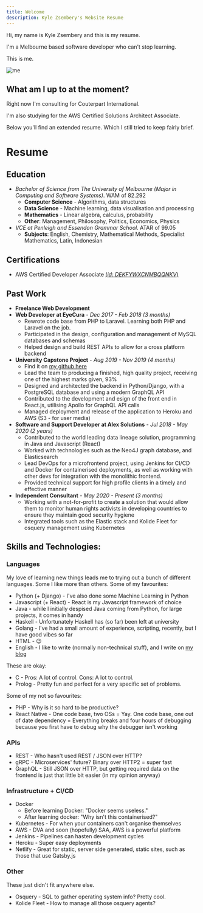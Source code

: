 ```yaml
---
title: Welcome
description: Kyle Zsembery's Website Resume
---
```


Hi, my name is Kyle Zsembery and this is my resume.

I'm a Melbourne based software developer who can't stop learning.

This is me.

![me](https://media-exp1.licdn.com/dms/image/C4E03AQGA2FEqxqXL-A/profile-displayphoto-shrink_200_200/0?e=1602115200&v=beta&t=p9Kx8tT6ziuzV_TIn7E8N8bqGj88A3foNsVYKU6USwU)

## What am I up to at the moment?
Right now I'm consulting for Couterpart International.

I'm also studying for the AWS Certified Solutions Architect Associate.

Below you'll find an extended resume. Which I still tried to keep fairly brief.

# Resume

## Education
- *Bachelor of Science from The University of Melbourne (Major in Computing and Software Systems)*. WAM of 82.292
  - **Computer Science** - Algorithms, data structures
  - **Data Science** - Machine learning, data visualisation and processing
  - **Mathematics** - Linear algebra, calculus, probability
  - **Other**: Management, Philosophy, Politics, Economics, Physics
- *VCE at Penleigh and Essendon Grammar School*. ATAR of 99.05
  - **Subjects**: English, Chemistry, Mathematical Methods, Specialist Mathematics, Latin, Indonesian

## Certifications
- AWS Certified Developer Associate <a href="https://www.youracclaim.com/badges/afee04aa-30e0-49a2-9fca-c344228ce06c/public_url" target="_blank">(*id: DEKFYWXCNMBQQNKV*)</a>

## Past Work
- **Freelance Web Development**
- **Web Developer at EyeCura** - *Dec 2017 - Feb 2018 (3 months)*
  - Rewrote code base from PHP to Laravel. Learning both PHP and Laravel on the job.
  - Participated in the design, configuration and management of MySQL databases and schemas
  - Helped design and build REST APIs to allow for a cross platform backend
- **University Capstone Project** - *Aug 2019 - Nov 2019 (4 months)*
  - Find it on <a href="https://github.com/kylezs/itproject" target="_blank">my github here</a>
  - Lead the team to producing a finished, high quality project, receiving one of the highest marks given, 93%
  - Designed and architected the backend in Python/Django, with a PostgreSQL database and using a modern GraphQL API
  - Contributed to the development and esign of the front end in React.js, utilising Apollo for GraphQL API calls
  - Managed deployment and release of the application to Heroku and AWS (S3 - for user media)
- **Software and Support Developer at Alex Solutions** - *Jul 2018 - May 2020 (2 years)*
  - Contributed to the world leading data lineage solution, programming in Java and Javascript (React)
  - Worked with technologies such as the Neo4J graph database, and Elasticsearch
  - Lead DevOps for a microfrontend project, using Jenkins for CI/CD and Docker for containerised deployments, as well as working with other devs for integration with the monolithic frontend.
  - Provided technical support for high profile clients in a timely and effective manner
- **Independent Consultant** - *May 2020 - Present (3 months)*
  - Working with a not-for-profit to create a solution that would allow them to monitor human rights activists in developing countries to ensure they maintain good security hygiene
  - Integrated tools such as the Elastic stack and Kolide Fleet for osquery management using Kubernetes

## Skills and Technologies:
### Languages
My love of learning new things leads me to trying out a bunch of different languages. Some I like more than others.
Some of my favourites:
- Python (+ Django) - I've also done some Machine Learning in Python
- Javascript (+ React) - React is my Javascript framework of choice
- Java - while I initially despised Java coming from Python, for large projects, it comes in handy
- Haskell - Unfortunately Haskell has (so far) been left at university
- Golang - I've had a small amount of experience, scripting, recently, but I have good vibes so far
- HTML - 😉
- English - I like to write (normally non-technical stuff), and I write on [my blog](https://www.kylezsembery.com)

These are okay:
- C - Pros: A lot of control. Cons: A lot to control.
- Prolog - Pretty fun and perfect for a very specific set of problems.

Some of my not so favourites:
- PHP - Why is it so hard to be productive?
- React Native - One code base, two OSs = Yay. One code base, one out of date dependency = Everything breaks and four hours of debugging because you first have to debug why the debugger isn't working

### APIs
- REST - Who hasn't used REST / JSON over HTTP?
- gRPC - Microservices' future? Binary over HTTP2 = super fast
- GraphQL - Still JSON over HTTP, but getting required data on the frontend is just that little bit easier (in my opinion anyway)


### Infrastructure + CI/CD
- Docker 
  - Before learning Docker: "Docker seems useless."
  - After learning docker: "Why isn't this containerised?"
- Kubernetes - For when your containers can't organise themselves
- AWS - DVA and soon (hopefully) SAA, AWS is a powerful platform
- Jenkins - Pipelines can hasten development cycles
- Heroku - Super easy deployments
- Netlify - Great for static, server side generated, static sites, such as those that use Gatsby.js

### Other
These just didn't fit anywhere else.
- Osquery - SQL to gather operating system info? Pretty cool.
- Kolide Fleet - How to manage all those osquery agents?